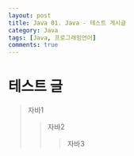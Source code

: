 ```yaml
---
layout: post
title: Java 01. Java - 테스트 게시글
category: Java
tags: [Java, 프로그래밍언어]
comments: true
---
```

테스트 글
=============

>자바1
>>자바2
>>>자바3
